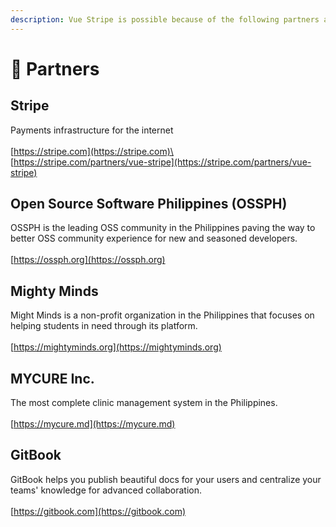 ```yaml
---
description: Vue Stripe is possible because of the following partners and supporters.
---
```


# 💜 Partners

## Stripe

Payments infrastructure for the internet\
\
[https://stripe.com](https://stripe.com)\
\
[https://stripe.com/partners/vue-stripe](https://stripe.com/partners/vue-stripe)

## Open Source Software Philippines (OSSPH)

OSSPH is the leading OSS community in the Philippines paving the way to better OSS community experience for new and seasoned developers.\
\
[https://ossph.org](https://ossph.org)

## Mighty Minds

Might Minds is a non-profit organization in the Philippines that focuses on helping students in need through its platform.\
\
[https://mightyminds.org](https://mightyminds.org)

## MYCURE Inc.

The most complete clinic management system in the Philippines.\
\
[https://mycure.md](https://mycure.md)

## GitBook

GitBook helps you publish beautiful docs for your users and centralize your teams' knowledge for advanced collaboration.\
\
[https://gitbook.com](https://gitbook.com)
